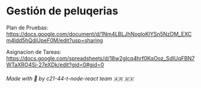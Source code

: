 # Gestión de peluqerias 

Plan de Pruebas: https://docs.google.com/document/d/1Nm4LBLJhNogloKlYSn5NzDM_EXCm4ldd5hQdiUpeF0M/edit?usp=sharing

Asignacion de Tareas: https://docs.google.com/spreadsheets/d/18w2gIcq4hrf0KqOoz_SdIUqFBN7WTaXRO4Si-27eXDk/edit?gid=0#gid=0

###### Made with 💖 by c21-44-t-node-react team 🇦🇷 🇲🇽
